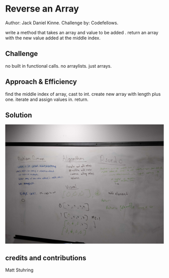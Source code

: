 # Reverse an Array
Author: Jack Daniel Kinne.
Challenge by: Codefellows.
<!-- Short summary or background information -->
write a method that takes an array and value to be added .
return an array with the new value added at the middle index.

## Challenge
<!-- Description of the challenge -->
no built in functional calls.
no arraylists.  just arrays.

## Approach & Efficiency
<!-- What approach did you take? Why? What is the Big O space/time for this approach? -->
find the middle index of array, cast to int.
create new array with length plus one.
iterate and assign values in.
return.

## Solution
<!-- Embedded whiteboard image -->
![whiteboard](../assets/code02whiteboard.jpg)

## credits and contributions
Matt Stuhring
